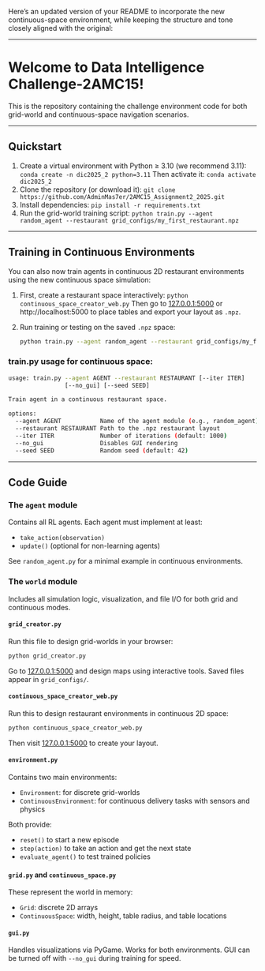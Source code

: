 Here’s an updated version of your README to incorporate the new continuous-space environment, while keeping the structure and tone closely aligned with the original:

---

# Welcome to Data Intelligence Challenge-2AMC15!

This is the repository containing the challenge environment code for both grid-world and continuous-space navigation scenarios.

---

## Quickstart

1. Create a virtual environment with Python ≥ 3.10 (we recommend 3.11):
   `conda create -n dic2025_2 python=3.11`
   Then activate it:
   `conda activate dic2025_2`
2. Clone the repository (or download it):
   `git clone https://github.com/AdminMas7er/2AMC15_Assignment2_2025.git`
3. Install dependencies:
   `pip install -r requirements.txt`
4. Run the grid-world training script:
   `python train.py --agent random_agent --restaurant grid_configs/my_first_restaurant.npz`

---

## Training in Continuous Environments

You can also now train agents in continuous 2D restaurant environments using the new continuous space simulation:

1. First, create a restaurant space interactively:
   `python continuous_space_creator_web.py`
   Then go to [127.0.0.1:5000](http://127.0.0.1:5000) or http://localhost:5000 to place tables and export your layout as `.npz`.

2. Run training or testing on the saved `.npz` space:

   ```bash
   python train.py --agent random_agent --restaurant grid_configs/my_first_restaurant.npz --iter 500
   ```

### train.py usage for continuous space:

```bash
usage: train.py --agent AGENT --restaurant RESTAURANT [--iter ITER]
                [--no_gui] [--seed SEED]

Train agent in a continuous restaurant space.

options:
  --agent AGENT           Name of the agent module (e.g., random_agent)
  --restaurant RESTAURANT Path to the .npz restaurant layout
  --iter ITER             Number of iterations (default: 1000)
  --no_gui                Disables GUI rendering
  --seed SEED             Random seed (default: 42)
```

---

## Code Guide

### The `agent` module

Contains all RL agents. Each agent must implement at least:

* `take_action(observation)`
* `update()` (optional for non-learning agents)

See `random_agent.py` for a minimal example in continuous environments.

### The `world` module

Includes all simulation logic, visualization, and file I/O for both grid and continuous modes.

#### `grid_creator.py`

Run this file to design grid-worlds in your browser:

```bash
python grid_creator.py
```

Go to [127.0.0.1:5000](http://127.0.0.1:5000) and design maps using interactive tools. Saved files appear in `grid_configs/`.

#### `continuous_space_creator_web.py`

Run this to design restaurant environments in continuous 2D space:

```bash
python continuous_space_creator_web.py
```

Then visit [127.0.0.1:5000](http://127.0.0.1:5000) to create your layout.

#### `environment.py`

Contains two main environments:

* `Environment`: for discrete grid-worlds
* `ContinuousEnvironment`: for continuous delivery tasks with sensors and physics

Both provide:

* `reset()` to start a new episode
* `step(action)` to take an action and get the next state
* `evaluate_agent()` to test trained policies

#### `grid.py` and `continuous_space.py`

These represent the world in memory:

* `Grid`: discrete 2D arrays
* `ContinuousSpace`: width, height, table radius, and table locations

#### `gui.py`

Handles visualizations via PyGame. Works for both environments. GUI can be turned off with `--no_gui` during training for speed.